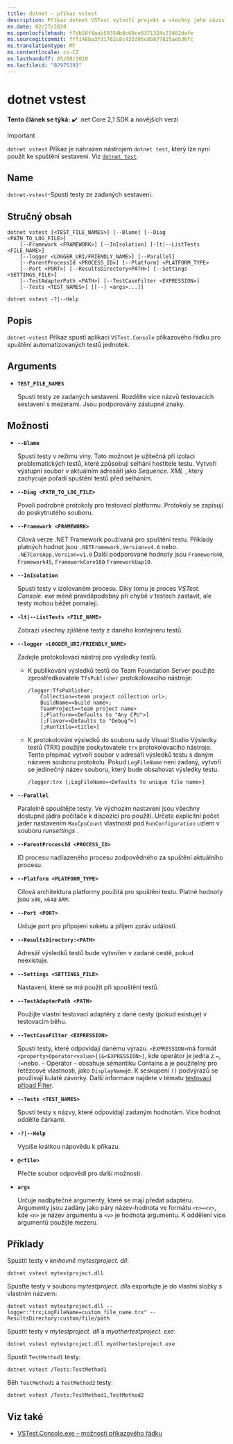 ```yaml
---
title: dotnet – příkaz vstest
description: Příkaz dotnet VSTest vytvoří projekt a všechny jeho závislosti.
ms.date: 02/27/2020
ms.openlocfilehash: f7db58f4aab59354b8c69ce0371324c23482dafe
ms.sourcegitcommit: fff146ba3fd1762c8c432d95c8b877825ae536fc
ms.translationtype: MT
ms.contentlocale: cs-CZ
ms.lasthandoff: 05/08/2020
ms.locfileid: "82975391"
---
```

# <a name="dotnet-vstest"></a>dotnet vstest

**Tento článek se týká:** ✔️ .net Core 2,1 SDK a novějších verzí

> [!IMPORTANT]
> `dotnet vstest` Příkaz je nahrazen nástrojem `dotnet test`, který lze nyní použít ke spuštění sestavení. Viz [`dotnet test`](dotnet-test.md).

## <a name="name"></a>Name

`dotnet-vstest`-Spustí testy ze zadaných sestavení.

## <a name="synopsis"></a>Stručný obsah

```dotnetcli
dotnet vstest [<TEST_FILE_NAMES>] [--Blame] [--Diag <PATH_TO_LOG_FILE>]
    [--Framework <FRAMEWORK>] [--InIsolation] [-lt|--ListTests <FILE_NAME>]
    [--logger <LOGGER_URI/FRIENDLY_NAME>] [--Parallel]
    [--ParentProcessId <PROCESS_ID>] [--Platform] <PLATFORM_TYPE>
    [--Port <PORT>] [--ResultsDirectory<PATH>] [--Settings <SETTINGS_FILE>]
    [--TestAdapterPath <PATH>] [--TestCaseFilter <EXPRESSION>]
    [--Tests <TEST_NAMES>] [[--] <args>...]]

dotnet vstest -?|--Help
```

## <a name="description"></a>Popis

`dotnet-vstest` Příkaz spustí aplikaci `VSTest.Console` příkazového řádku pro spuštění automatizovaných testů jednotek.

## <a name="arguments"></a>Arguments

- **`TEST_FILE_NAMES`**

  Spustí testy ze zadaných sestavení. Rozdělte více názvů testovacích sestavení s mezerami. Jsou podporovány zástupné znaky.

## <a name="options"></a>Možnosti

- **`--Blame`**

  Spustí testy v režimu viny. Tato možnost je užitečná při izolaci problematických testů, které způsobují selhání hostitele testu. Vytvoří výstupní soubor v aktuálním adresáři jako *Sequence. XML* , který zachycuje pořadí spuštění testů před selháním.

- **`--Diag <PATH_TO_LOG_FILE>`**

  Povolí podrobné protokoly pro testovací platformu. Protokoly se zapisují do poskytnutého souboru.

- **`--Framework <FRAMEWORK>`**

  Cílová verze .NET Framework používaná pro spuštění testu. Příklady platných hodnot jsou `.NETFramework,Version=v4.6` nebo. `.NETCoreApp,Version=v1.0` Další podporované hodnoty jsou `Framework40`, `Framework45`, `FrameworkCore10`a `FrameworkUap10`.

- **`--InIsolation`**

  Spustí testy v izolovaném procesu. Díky tomu je proces *VSTest. Console. exe* méně pravděpodobný při chybě v testech zastavit, ale testy mohou běžet pomaleji.

- **`-lt|--ListTests <FILE_NAME>`**

  Zobrazí všechny zjištěné testy z daného kontejneru testů.

- **`--logger <LOGGER_URI/FRIENDLY_NAME>`**

  Zadejte protokolovací nástroj pro výsledky testů.

  - K publikování výsledků testů do Team Foundation Server použijte zprostředkovatele `TfsPublisher` protokolovacího nástroje:

    ```console
    /logger:TfsPublisher;
        Collection=<team project collection url>;
        BuildName=<build name>;
        TeamProject=<team project name>
        [;Platform=<Defaults to "Any CPU">]
        [;Flavor=<Defaults to "Debug">]
        [;RunTitle=<title>]
    ```

  - K protokolování výsledků do souboru sady Visual Studio Výsledky testů (TRX) použijte poskytovatele `trx` protokolovacího nástroje. Tento přepínač vytvoří soubor v adresáři výsledků testu s daným názvem souboru protokolu. Pokud `LogFileName` není zadaný, vytvoří se jedinečný název souboru, který bude obsahovat výsledky testu.

    ```console
    /logger:trx [;LogFileName=<Defaults to unique file name>]
    ```

- **`--Parallel`**

  Paralelně spouštějte testy. Ve výchozím nastavení jsou všechny dostupné jádra počítače k dispozici pro použití. Určete explicitní počet jader nastavením `MaxCpuCount` vlastnosti pod `RunConfiguration` uzlem v souboru *runsettings* .

- **`--ParentProcessId <PROCESS_ID>`**

  ID procesu nadřazeného procesu zodpovědného za spuštění aktuálního procesu.

- **`--Platform <PLATFORM_TYPE>`**

  Cílová architektura platformy použitá pro spuštění testu. Platné hodnoty jsou `x86`, `x64`a `ARM`.

- **`--Port <PORT>`**

  Určuje port pro připojení soketu a příjem zpráv událostí.

- **`--ResultsDirectory:<PATH>`**

  Adresář výsledků testů bude vytvořen v zadané cestě, pokud neexistuje.

- **`--Settings <SETTINGS_FILE>`**

  Nastavení, které se má použít při spouštění testů.

- **`--TestAdapterPath <PATH>`**

  Použijte vlastní testovací adaptéry z dané cesty (pokud existuje) v testovacím běhu.

- **`--TestCaseFilter <EXPRESSION>`**

  Spustí testy, které odpovídají danému výrazu. `<EXPRESSION>`má formát `<property>Operator<value>[|&<EXPRESSION>]`, kde operátor je jedna z `=`, `!=`nebo. `~` Operátor `~` obsahuje sémantiku Contains a je použitelný pro řetězcové vlastnosti, jako `DisplayName`je. K seskupení `()` podvýrazů se používají kulaté závorky. Další informace najdete v tématu [testovací případ Filter](https://github.com/Microsoft/vstest-docs/blob/master/docs/filter.md).

- **`--Tests <TEST_NAMES>`**

  Spustí testy s názvy, které odpovídají zadaným hodnotám. Více hodnot oddělte čárkami.

- **`-?|--Help`**

  Vypíše krátkou nápovědu k příkazu.

- **`@<file>`**

  Přečte soubor odpovědí pro další možnosti.

- **`args`**

  Určuje nadbytečné argumenty, které se mají předat adaptéru. Argumenty jsou zadány jako páry název-hodnota ve formátu `<n>=<v>`, kde `<n>` je název argumentu a `<v>` je hodnota argumentu. K oddělení více argumentů použijte mezeru.

## <a name="examples"></a>Příklady

Spustit testy v *knihovně mytestproject. dll*:

```dotnetcli
dotnet vstest mytestproject.dll
```

Spusťte testy v souboru *mytestproject. dll*a exportujte je do vlastní složky s vlastním názvem:

```dotnetcli
dotnet vstest mytestproject.dll --logger:"trx;LogFileName=custom_file_name.trx" --ResultsDirectory:custom/file/path
```

Spustit testy v *mytestproject. dll* a *myothertestproject. exe*:

```dotnetcli
dotnet vstest mytestproject.dll myothertestproject.exe
```

Spustit `TestMethod1` testy:

```dotnetcli
dotnet vstest /Tests:TestMethod1
```

Běh `TestMethod1` a `TestMethod2` testy:

```dotnetcli
dotnet vstest /Tests:TestMethod1,TestMethod2
```

## <a name="see-also"></a>Viz také

- [VSTest.Console.exe – možnosti příkazového řádku](/visualstudio/test/vstest-console-options)
